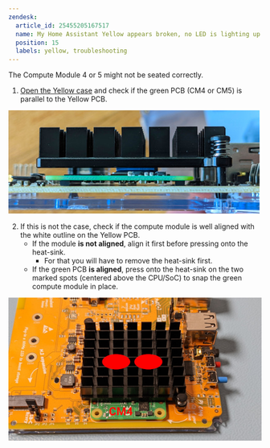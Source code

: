 ```yaml
---
zendesk:
  article_id: 25455205167517
  name: My Home Assistant Yellow appears broken, no LED is lighting up.
  position: 15
  labels: yellow, troubleshooting
---
```



The Compute Module 4 or 5 might not be seated correctly.

1. [Open the Yellow case](/hc/en-us/articles/25298668266269-Home-Assistant-Yellow-Kit-with-CM4-and-optional-NVMe) and check if the green PCB (CM4 or CM5) is parallel to the Yellow PCB.

![Image showing a side view close up of the alignment of the compute module on the Yellow board](/static/img/yellow/faq-unseated-side-view.jpeg)

2. If this is not the case, check if the compute module is well aligned with the white outline on the Yellow PCB.
   - If the module **is not aligned**, align it first before pressing onto the heat-sink.
     - For that you will have to remove the heat-sink first.
   - If the green PCB **is aligned**, press onto the heat-sink on the two marked spots (centered above the CPU/SoC) to snap the green compute module in place.

![Image showing where to press on the heat sink to press it into place](/static/img/yellow/faq-unseated-cm4-heat-sink-press.jpeg)